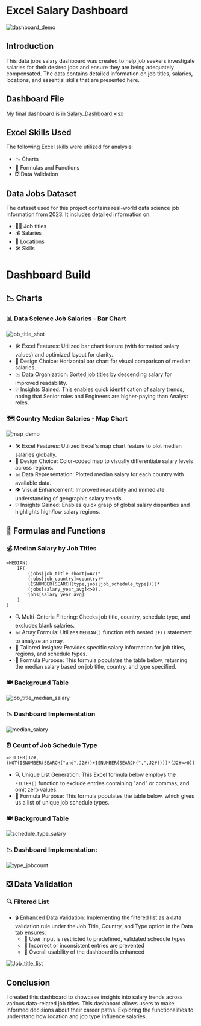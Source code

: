# Excel Salary Dashboard  
![dashboard_demo](https://github.com/user-attachments/assets/3ed0295f-4408-415a-afbc-6f9b0dd10d16)  
## Introduction  
This data jobs salary dashboard was created to help job seekers investigate salaries for their desired jobs and ensure they are being adequately compensated.
The data contains detailed information on job titles, salaries, locations, and essential skills that are presented here.
## Dashboard File
My final dashboard is in [Salary_Dashboard.xlsx](Salary_Dashboard.xlsx)
## Excel Skills Used
The following Excel skills were utilized for analysis:

- 📉 Charts
- 🧮 Formulas and Functions
- ❎ Data Validation
## Data Jobs Dataset
The dataset used for this project contains real-world data science job information from 2023. It includes detailed information on:

- 👨‍💼 Job titles
- 💰 Salaries
- 📍 Locations
- 🛠️ Skills

# Dashboard Build
## 📉 Charts
### 📊 Data Science Job Salaries - Bar Chart
![job_title_shot](https://github.com/user-attachments/assets/15a374e4-f9e7-49a3-a356-f9bf5a8f521f)  
- 🛠️ Excel Features: Utilized bar chart feature (with formatted salary values) and optimized layout for clarity.
- 🎨 Design Choice: Horizontal bar chart for visual comparison of median salaries.
- 📉 Data Organization: Sorted job titles by descending salary for improved readability.
- 💡 Insights Gained: This enables quick identification of salary trends, noting that Senior roles and Engineers are higher-paying than Analyst roles.
### 🗺️ Country Median Salaries - Map Chart
![map_demo](https://github.com/user-attachments/assets/94a519bf-17c1-4c22-8aeb-3f7707a8bad4)  
- 🛠️ Excel Features: Utilized Excel's map chart feature to plot median salaries globally.
- 🎨 Design Choice: Color-coded map to visually differentiate salary levels across regions.
- 📊 Data Representation: Plotted median salary for each country with available data.
- 👁️ Visual Enhancement: Improved readability and immediate understanding of geographic salary trends.
- 💡 Insights Gained: Enables quick grasp of global salary disparities and highlights high/low salary regions.
## 🧮 Formulas and Functions
### 💰 Median Salary by Job Titles
```
=MEDIAN(
    IF(
        (jobs[job_title_short]=A2)*
        (jobs[job_country]=country)*
        (ISNUMBER(SEARCH(type,jobs[job_schedule_type])))*
        (jobs[salary_year_avg]<>0),
        jobs[salary_year_avg]
    )
)
```
- 🔍 Multi-Criteria Filtering: Checks job title, country, schedule type, and excludes blank salaries.
- 📊 Array Formula: Utilizes `MEDIAN()` function with nested `IF()` statement to analyze an array.
- 🎯 Tailored Insights: Provides specific salary information for job titles, regions, and schedule types.
- 🔢 Formula Purpose: This formula populates the table below, returning the median salary based on job title, country, and type specified.
### 🍽️ Background Table
![job_title_median_salary](https://github.com/user-attachments/assets/bf9a0d51-219e-417d-80d8-932c1c7c5a66)  
### 📉 Dashboard Implementation
![median_salary](https://github.com/user-attachments/assets/0e32b49c-84aa-4081-9839-217dc04dfbb2)  
### ⏰ Count of Job Schedule Type
`=FILTER(J2#,(NOT(ISNUMBER(SEARCH("and",J2#))+ISNUMBER(SEARCH(",",J2#))))*(J2#<>0))`
- 🔍 Unique List Generation: This Excel formula below employs the `FILTER()` function to exclude entries containing "and" or commas, and omit zero values.
- 🔢 Formula Purpose: This formula populates the table below, which gives us a list of unique job schedule types.
### 🍽️ Background Table
![schedule_type_salary](https://github.com/user-attachments/assets/dc007f19-449f-4a96-b65b-db7f55e5c8a5)  
### 📉 Dashboard Implementation:
![type_jobcount](https://github.com/user-attachments/assets/0c97848a-5292-4688-bca4-9e15fb79b1a5)  
## ❎ Data Validation
### 🔍 Filtered List
- 🔒 Enhanced Data Validation: Implementing the filtered list as a data validation rule under the Job Title, Country, and Type option in the Data tab ensures:
  - 🎯 User input is restricted to predefined, validated schedule types
  - 🚫 Incorrect or inconsistent entries are prevented
  - 👥 Overall usability of the dashboard is enhanced

![Job_title_list](https://github.com/user-attachments/assets/e745f3a6-63a9-4928-b2d6-f09265028dca)
## Conclusion
I created this dashboard to showcase insights into salary trends across various data-related job titles. This dashboard allows users to make informed decisions about their career paths. Exploring the functionalities to understand how location and job type influence salaries.

